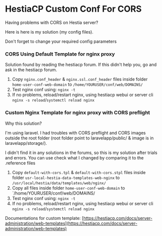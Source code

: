 # HestiaCP Custom Conf For CORS

Having problems with CORS on Hestia server?

Here is here is my solution (my config files).

Don't forget to change your required config parameters

### CORS Using Default Template for nginx proxy

Solution found by reading the hestiacp forum.
If this didn't help you, go and ask in the hestiacp forum.

1. Copy `nginx.conf_header` & `nginx.ssl.conf_header` files inside folder `home-user-conf-web-domain` to `/home/YOURUSER/conf/web/DOMAINS/`
2. Test nginx conf using: `nginx -t`
3. If no problems, reload/restart nginx, using hestiacp webui or server cli `nginx -s reload`/`systemctl reload nginx`

### Custom Nginx Template for nginx proxy with CORS preflight

Why this solution?

I'm using laravel. I had troubles with CORS preflight and CORS images outside the root folder (root folder point to laravelapp/public/ & image is in laravelapp/storage/).

I didn't find it in any solutions in the forums, so this is my solution after trials and errors. You can use check what I changed by comparing it to the .reference files

1. Copy `default-with-cors.tpl` & `default-with-cors.stpl` files inside folder `usr-local-hestia-data-templates-web-nginx` to `/usr/local/hestia/data/templates/web/nginx/`
2. Copy all files inside folder `home-user-conf-web-domain` to `/home/YOURUSER/conf/web/DOMAINS/
3. Test nginx conf using: `nginx -t`
4. If no problems, reload/restart nginx, using hestiacp webui or server cli `nginx -s reload`/`systemctl reload nginx`

Documentations for custom template: [https://hestiacp.com/docs/server-administration/web-templates](https://hestiacp.com/docs/server-administration/web-templates)
